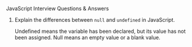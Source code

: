JavaScript Interview Questions & Answers

1) Explain the differences between `null` and `undefined` in JavaScript.

      Undefined means the variable has been declared, but its value has not been assigned. Null means an empty value or a blank value.
